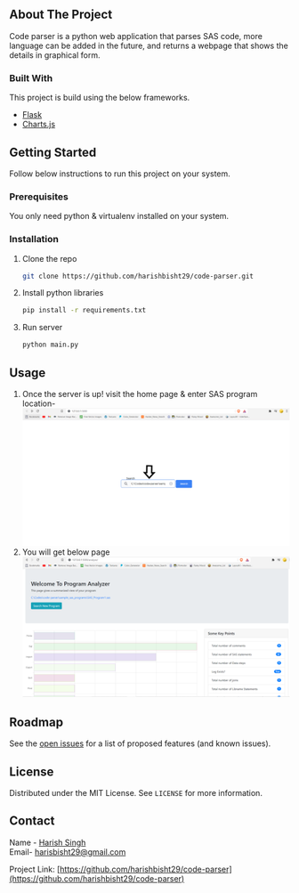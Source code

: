 ## About The Project

Code parser is a python web application that parses SAS code, more language can be added in the future, and returns a webpage that shows the details in graphical form. 

### Built With
This project is build using the below frameworks.
* [Flask](https://flask.palletsprojects.com/en/2.0.x/)
* [Charts.js](https://www.chartjs.org/)


## Getting Started

Follow below instructions to run this project on your system.

### Prerequisites

You only need python & virtualenv installed on your system.

### Installation

1. Clone the repo
   ```sh
   git clone https://github.com/harishbisht29/code-parser.git
   ```
2. Install python libraries
   ```sh
   pip install -r requirements.txt
   ```
3. Run server
   ```sh
   python main.py
   ```

## Usage

1. Once the server is up! visit the home page & enter SAS program location-
![](images/homepage.png)
2. You will get below page 
![](images/analysis.PNG)

<!-- ROADMAP -->
## Roadmap

See the [open issues](https://github.com/github_username/repo_name/issues) for a list of proposed features (and known issues).



## License

Distributed under the MIT License. See `LICENSE` for more information.


## Contact

Name - [Harish Singh](https://twitter.com/harishbisht29)  
Email- harisbisht29@gmail.com

Project Link: [https://github.com/harishbisht29/code-parser](https://github.com/harishbisht29/code-parser)
